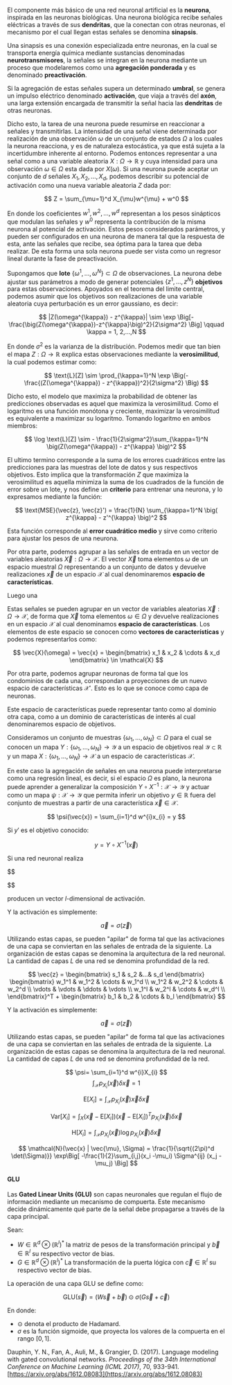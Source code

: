 
El componente más básico de una red neuronal artificial es la **neurona**, inspirada en las neuronas biológicas. Una neurona biológica recibe señales eléctricas a través de sus **dendritas**, que la conectan con otras neuronas, el mecanismo por el cual llegan estas señales se denomina **sinapsis**. 

Una sinapsis es una conexión especializada entre neuronas, en la cual se transporta energía química mediante sustancias denominadas **neurotransmisores**, la señales se integran en la neurona mediante un proceso que modelaremos como una **agregación ponderada** y es denominado **preactivación**.

Si la agregación de estas señales supera un determinado **umbral**, se genera un impulso eléctrico denominado **activación**, que viaja a través del **axón**, una larga extensión encargada de transmitir la señal hacia las **dendritas** de otras neuronas.

Dicho esto, la tarea de una neurona puede resumirse en reaccionar a señales y transmitirlas. La intensidad de una señal viene determinada por realización de una observación $\omega$ de un conjunto de estados $\Omega$ a los cuales la neurona reacciona, y es de naturaleza estocástica, ya que está sujeta a la incertidumbre inherente al entorno. Podemos entonces representar a una señal como a una variable aleatoria $X: \Omega \rightarrow \mathbb{R}$ y cuya intensidad para una observación $\omega \in \Omega$ esta dada por $X(\omega)$. Si una neurona puede aceptar un conjunto de $d$ señales $X_1, X_2,..., X_d$, podemos describir su potencial de activación como una nueva variable aleatoria $Z$ dada por:

$$
Z = \sum_{\mu=1}^d X_{\mu}w^{\mu} + w^0
$$

En donde los coeficientes $w^1, w^2, ..., w^d$ representan a los pesos sinápticos que modulan las señales y $w^0$ representa la contribución de la misma neurona al potencial de activación. Estos pesos considerados parámetros, y pueden ser configurados en una neurona de manera tal que la respuesta de esta, ante las señales que recibe, sea óptima para la tarea que deba realizar. De esta forma una sola neurona puede ser vista como un regresor lineal durante la fase de preactivación. 

Supongamos que **lote** $\{\omega^1, ..., \omega^N \} \subset \Omega$  de observaciones. La neurona debe ajustar sus parámetros a modo de generar potenciales $\{  z^1, ..., z^N  \}$ **objetivos** para estas observaciones. Apoyados en el teorema del limite central, podemos asumir que los objetivos son realizaciones de una variable aleatoria cuya perturbación es un error gaussiano, es decir:

$$
|Z(\omega^{\kappa}) - z^{\kappa}| \sim \exp \Big[-\frac{\big(Z(\omega^{\kappa})-z^{\kappa}\big)^2}{2\sigma^2} \Big] \qquad \kappa = 1, 2,...,N
$$

En donde $\sigma^2$ es la varianza de la distribución. Podemos medir que tan bien el mapa $Z: \Omega \rightarrow \mathbb{R}$ explica estas observaciones mediante la **verosimilitud**, la cual podemos estimar como:

$$
\text{L}[Z] \sim \prod_{\kappa=1}^N  \exp \Big(-\frac{(Z(\omega^{\kappa}) - z^{\kappa})^2}{2\sigma^2} \Big)
$$

Dicho esto, el modelo que maximiza la probabilidad de obtener las predicciones observadas es aquel que maximiza la verosimilitud. Como el logaritmo es una función monótona y creciente, maximizar la verosimilitud es equivalente a maximizar su logaritmo. Tomando logaritmo en ambos miembros:

$$
\log \text{L}[Z] \sim - \frac{1}{2\sigma^2}\sum_{\kappa=1}^N \big(Z(\omega^{\kappa}) - z^{\kappa} \big)^2
$$

El ultimo termino corresponde a la suma de los errores cuadráticos entre las predicciones para las muestras del lote de datos y sus respectivos objetivos. Esto implica que la transformación $Z$  que maximiza la verosimilitud es aquella minimiza la suma de los cuadrados de la función de error sobre un lote, y nos define un **criterio** para entrenar una neurona, y lo expresamos mediante la función:

$$
\text{MSE}(\vec{z}, \vec{z}') = \frac{1}{N} \sum_{\kappa=1}^N \big( z^{\kappa}  - z'^{\kappa} \big)^2
$$

Esta función corresponde al **error cuadrático medio** y sirve como criterio para ajustar los pesos de una neurona.














Por otra parte, podemos agrupar a las señales de entrada en un vector de variables aleatorias $\vec{X}: \Omega \rightarrow \mathcal{X}$. El vector $\vec{X}$ toma elementos $\omega$ de un espacio muestral $\Omega$ representando a un conjunto de datos y devuelve realizaciones $\vec{x}$ de un espacio $\mathcal{X}$ al cual denominaremos **espacio de características**. 

Luego una






Estas señales se pueden agrupar en un vector de variables aleatorias $\vec{X}: \Omega \rightarrow \mathcal{X}$, de forma que $\vec{X}$ toma elementos $\omega \in \Omega$ y devuelve realizaciones en un espacio $\mathcal{X}$ al cual denominamos **espacio de características**. Los elementos de este espacio se conocen como **vectores de características** y podemos representarlos como:

$$
\vec{X}(\omega) = \vec{x} = \begin{bmatrix} x_1 & x_2 & \cdots & x_d \end{bmatrix} \in \mathcal{X}
$$










Por otra parte, podemos agrupar neuronas de forma tal que los condominios de cada una, correspondan a proyecciones de un nuevo espacio de características $\mathcal{X}'$. Esto es lo que se conoce como capa de neuronas.

Este espacio de características puede representar tanto como al dominio otra capa, como a un dominio de características de interés  al cual denominaremos espacio de objetivos. 





Consideramos un conjunto de muestras $\{\omega_1, ..., \omega_N \} \subset \Omega$ para el cual se conocen un mapa $Y: \{\omega_1, ..., \omega_N \} \rightarrow \mathcal{Y}$ a un espacio de objetivos real $\mathcal{Y} \subset \mathbb{R}$ y un mapa $X: \{\omega_1, ..., \omega_N \} \rightarrow \mathcal{X}$ a un espacio de características $\mathcal{X}$.

En este caso la agregación de señales en una neurona puede interpretarse como una regresión lineal, es decir, si el espacio $\Omega$ es plano, la neurona puede aprender a generalizar la composición $Y \circ X^{-1}: \mathcal{X} \rightarrow \mathcal{Y}$ y actuar como un mapa $\psi: \mathcal{X} \rightarrow \mathcal{Y}$ que permita inferir un objetivo $y \in \mathbb{R}$ fuera del conjunto de muestras a partir de una característica $\vec{x} \in \mathcal{X}$.  

$$
\psi(\vec{x}) = \sum_{i=1}^d w^{i}x_{i} = y
$$

Si $y'$ es el objetivo conocido:

$$
y = Y \circ X^{-1} (\vec{x})
$$






Si una red neuronal realiza 

$$

$$




producen un vector $l$-dimensional de activación. 


Y la activación es simplemente:

$$
\vec{a} = \sigma(\vec{z})
$$

Utilizando estas capas, se pueden "apilar" de forma tal que las activaciones de una capa se conviertan en las señales de entrada de la siguiente.  La organización de estas capas se denomina la arquitectura de la red neuronal. La cantidad de capas $L$ de una red se denomina profundidad de la red. 






$$ 
\vec{z} = \begin{bmatrix} s_1 & s_2 &...& s_d \end{bmatrix} \begin{bmatrix}
	w_1^1 & w_1^2 & \cdots & w_1^d \\
    w_1^2 & w_2^2 & \cdots & w_2^d \\
    \vdots & \vdots & \ddots & \vdots \\
    w_1^l & w_2^l & \cdots & w_d^l \\
\end{bmatrix}^T + \begin{bmatrix} b_1 & b_2 & \cdots & b_l \end{bmatrix}
$$

Y la activación es simplemente:

$$
\vec{a} = \sigma(\vec{z})
$$

Utilizando estas capas, se pueden "apilar" de forma tal que las activaciones de una capa se conviertan en las señales de entrada de la siguiente.  La organización de estas capas se denomina la arquitectura de la red neuronal. La cantidad de capas $L$ de una red se denomina profundidad de la red. 















$$
\psi= \sum_{i=1}^d w^{i}X_{i}
$$
$$
\int_{\mathcal{X}}p_{X_i}(\vec{x}) \delta\vec{x} = 1
$$


$$
\text{E}[X_i] = \int_{\mathcal{X}} p_{X_i}(\vec{x}) \vec{x}\delta\vec{x}
$$

$$
\text{Var}[X_i] = \int_X (\vec{x}-\text{E}[X_i])(\vec{x}-\text{E}[X_i])^T p_{X_i}(\vec{x}) \delta \vec{x}
$$

$$
\text{H}[X_{i}] = \int_{\mathcal{X}} p_{X_{i}}(\vec{x}) \log p_{X_i}(\vec{x}) \delta\vec{x}
$$

$$
\mathcal{N}(\vec{x} | \vec{\mu}, \Sigma) = \frac{1}{\sqrt{(2\pi)^d \det(\Sigma)}} \exp\Big[ -\frac{1}{2}\sum_{i,j}(x_i -\mu_i) \Sigma^{ij} (x_j - \mu_j) \Big]
$$





#### GLU

Las **Gated Linear Units ($\text{GLU}$)** son capas neuronales que regulan el flujo de información mediante un mecanismo de compuerta. Este mecanismo decide dinámicamente qué parte de la señal debe propagarse a través de la capa principal.

Sean:

- $W \in \mathbb{R}^d \otimes (\mathbb{R}^l)^*$ la matriz de pesos de la transformación principal y $\vec{b} \in \mathbb{R}^l$ su respectivo vector de bias. 
- $G \in \mathbb{R}^d \otimes (\mathbb{R}^l)^*$ La transformación de la puerta lógica con $\vec{c} \in \mathbb{R}^l$ su respectivo vector de bias.

La operación de una capa $\text{GLU}$ se define como:

$$
\text{GLU}(\vec{s}) = (W\vec{s} +\vec{b})\odot \sigma(G \vec{s} +\vec{c})
$$

En donde:

- $\odot$ denota el producto de Hadamard.
- $\sigma$ es la función sigmoide, que proyecta los valores de la compuerta en el rango $[0,1]$.

Dauphin, Y. N., Fan, A., Auli, M., & Grangier, D. (2017). Language modeling with gated convolutional networks. _Proceedings of the 34th International Conference on Machine Learning (ICML 2017)_, 70, 933-941. [https://arxiv.org/abs/1612.08083](https://arxiv.org/abs/1612.08083)